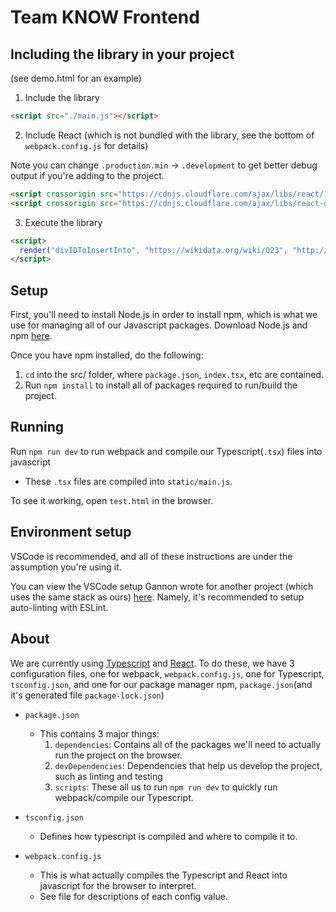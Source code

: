 # Team KNOW Frontend

## Including the library in your project

(see demo.html for an example)

1) Include the library

```html
<script src="./main.js"></script>
```

2) Include React (which is not bundled with the library, see the bottom of `webpack.config.js` for details)

Note you can change `.production.min` -> `.development` to get better debug output if you're adding to the project.

```html
<script crossorigin src="https://cdnjs.cloudflare.com/ajax/libs/react/16.12.0/umd/react.production.min.js"></script>
<script crossorigin src="https://cdnjs.cloudflare.com/ajax/libs/react-dom/16.11.0/umd/react-dom.production.min.js"></script>
```

3) Execute the library

```html
<script>
  render("divIDToInsertInto", "https://wikidata.org/wiki/Q23", "http://backendURL:8000")
</script>
```

## Setup

First, you'll need to install Node.js in order to install npm, which is what we use for managing all of our Javascript packages. Download Node.js and npm [here](https://www.npmjs.com/get-npm).

Once you have npm installed, do the following:

1) `cd` into the src/ folder, where `package.json`, `index.tsx`, etc are contained.
2) Run `npm install` to install all of packages required to run/build the project.

## Running

Run `npm run dev` to run webpack and compile our Typescript(`.tsx`) files into javascript

* These `.tsx` files are compiled into `static/main.js`.

To see it working, open `test.html` in the browser.

## Environment setup

VSCode is recommended, and all of these instructions are under the assumption you're using it.

You can view the VSCode setup Gannon wrote for another project (which uses the same stack as ours)
[here](https://github.com/aggie-coding-club/Rev-Registration/wiki/VS-Code-Setup). Namely, it's
recommended to setup auto-linting with ESLint.

## About

We are currently using [Typescript](https://stackoverflow.com/questions/12694530/what-is-typescript-and-why-would-i-use-it-in-place-of-javascript/35048303#35048303) and [React](https://reactjs.org/). To do these, we have 3 configuration files, one for webpack, `webpack.config.js`, one for Typescript, `tsconfig.json`, and one for our package manager npm, `package.json`(and it's generated file `package-lock.json`)

* `package.json`
  * This contains 3 major things:
      1) `dependencies`: Contains all of the packages we'll need to actually run the project on the browser.
      2) `devDependencies`: Dependencies that help us develop the project, such as linting and testing
      3) `scripts`: These all us to run `npm run dev` to quickly run webpack/compile our Typescript.
* `tsconfig.json`
  * Defines how typescript is compiled and where to compile it to.

* `webpack.config.js`
  * This is what actually compiles the Typescript and React into javascript for the browser to interpret.
  * See file for descriptions of each config value.
